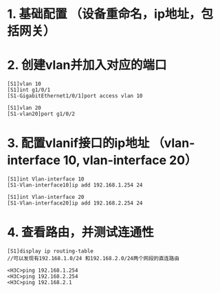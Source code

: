 # 1. 基础配置 （设备重命名，ip地址，包括网关）

# 2. 创建vlan并加入对应的端口
    [S1]vlan 10
    [S1]int g1/0/1
    [S1-GigabitEthernet1/0/1]port access vlan 10

    [S1]vlan 20
    [S1-vlan20]port g1/0/2

# 3. 配置vlanif接口的ip地址 （vlan-interface 10, vlan-interface 20）
    [S1]int Vlan-interface 10
    [S1-Vlan-interface10]ip add 192.168.1.254 24

    [S1]int Vlan-interface 20
    [S1-Vlan-interface20]ip add 192.168.2.254 24


# 4. 查看路由，并测试连通性
    [S1]display ip routing-table
    //可以发现有192.168.1.0/24 和192.168.2.0/24两个网段的直连路由

    <H3C>ping 192.168.1.254
    <H3C>ping 192.168.2.254
    <H3C>ping 192.168.2.1

